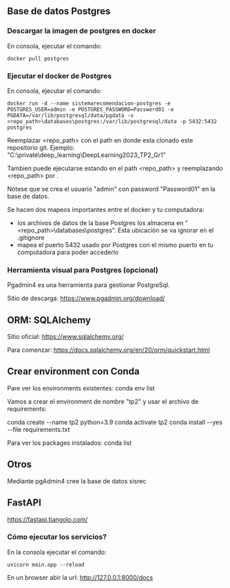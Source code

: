 ## Base de datos Postgres

### Descargar la imagen de postgres en docker

En consola, ejecutar el comando:
```
docker pull postgres
```

### Ejecutar el docker de Postgres

En consola, ejecutar el comando:
```
docker run -d --name sistemarecomendacion-postgres -e POSTGRES_USER=admin -e POSTGRES_PASSWORD=Password01 -e PGDATA=/var/lib/postgresql/data/pgdata -v <repo_path>\databases\postgres:/var/lib/postgresql/data -p 5432:5432 postgres
```

Reemplazar <repo_path> con el path en donde esta clonado este repositorio git.
Ejemplo: "C:\private\deep_learning\DeepLearning2023_TP2_Gr1"

Tambien puede ejecutarse estando en el path <repo_path> y reemplazando <repo_path> por .

Nótese que se crea el usuario "admin" con password "Password01" en la base de datos.

Se hacen dos mapeos importantes entre el docker y tu computadora:
- los archivos de datos de la base Postgres los almacena en "<repo_path>\databases\postgres". Esta ubicación se va ignorar en el .gitignore
- mapea el puerto 5432 usado por Postgres con el mismo puerto en tu computadora para poder accederlo


### Herramienta visual para Postgres (opcional)

Pgadmin4 es una herramienta para gestionar PostgreSql.

Sitio de descarga:
https://www.pgadmin.org/download/


## ORM: SQLAlchemy

Sitio oficial:
https://www.sqlalchemy.org/

Para comenzar:
https://docs.sqlalchemy.org/en/20/orm/quickstart.html


## Crear environment con Conda

Pare ver los environments existentes:
conda env list

Vamos a crear el environment de nombre "tp2" y usar el archivo de requirements:

conda create --name tp2 python=3.9
conda activate tp2
conda install --yes --file requirements.txt

Para ver los packages instalados:
conda list

## Otros

Mediante pgAdmin4 cree la base de datos sisrec

## FastAPI

https://fastapi.tiangolo.com/

### Cómo ejecutar los servicios?

En la consola ejecutar el comando:
```
uvicorn main.app --reload
```

En un browser abir la url:
http://127.0.0.1:8000/docs